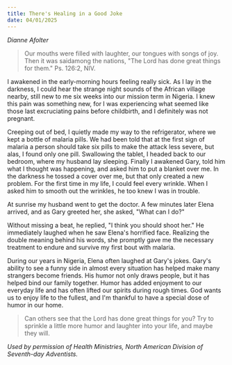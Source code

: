 ```yaml
---
title: There's Healing in a Good Joke
date: 04/01/2025
---
```


_Dianne Afolter_

> <p></p>
> Our mouths were filled with laughter, our tongues with songs of joy. Then it was saidamong the nations, "The Lord has done great things for them." Ps. 126:2, NIV.

I awakened in the early-morning hours feeling really sick. As I lay in the darkness, I could hear the strange night sounds of the African village nearby, still new to me six weeks into our mission term in Nigeria. I knew this pain was something new, for I was experiencing what seemed like those last excruciating pains before childbirth, and I definitely was not pregnant.

Creeping out of bed, I quietly made my way to the refrigerator, where we kept a bottle of malaria pills. We had been told that at the first sign of malaria a person should take six pills to make the attack less severe, but alas, I found only one pill. Swallowing the tablet, I headed back to our bedroom, where my husband lay sleeping. Finally I awakened Gary, told him what I thought was happening, and asked him to put a blanket over me. In the darkness he tossed a cover over me, but that only created a new problem. For the first time in my life, I could feel every wrinkle. When I asked him to smooth out the wrinkles, he too knew I was in trouble.

At sunrise my husband went to get the doctor. A few minutes later Elena arrived, and as Gary greeted her, she asked, "What can I do?"

Without missing a beat, he replied, "I think you should shoot her." He immediately laughed when he saw Elena's horrified face. Realizing the double meaning behind his words, she promptly gave me the necessary treatment to endure and survive my first bout with malaria.

During our years in Nigeria, Elena often laughed at Gary's jokes. Gary's ability to see a funny side in almost every situation has helped make many strangers become friends. His humor not only draws people, but it has helped bind our family together. Humor has added enjoyment to our everyday life and has often lifted our spirits during rough times. God wants us to enjoy life to the fullest, and I'm thankful to have a special dose of humor in our home.

> <callout></callout>
> Can others see that the Lord has done great things for you? Try to sprinkle a little more humor and laughter into your life, and maybe they will.

_Used by permission of Health Ministries, North American Division of Seventh-day Adventists._